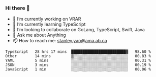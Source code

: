 ### Hi there 👋

- 🔭 I’m currently working on VRAR
- 🌱 I’m currently learning TypeScript
- 👯 I’m looking to collaborate on GoLang, TypeScript, Swift, Java
- 💬 Ask me about Anything
- 📫 How to reach me: stanley.yao@ama.ab.ca


<!--START_SECTION:waka-->
```text
TypeScript   28 hrs 17 mins  ████████████████████████▓   98.60 % 
Other        14 mins         ▒░░░░░░░░░░░░░░░░░░░░░░░░   00.83 % 
YAML         5 mins          ░░░░░░░░░░░░░░░░░░░░░░░░░   00.31 % 
JSON         3 mins          ░░░░░░░░░░░░░░░░░░░░░░░░░   00.19 % 
JavaScript   1 min           ░░░░░░░░░░░░░░░░░░░░░░░░░   00.06 % 
```
<!--END_SECTION:waka-->
